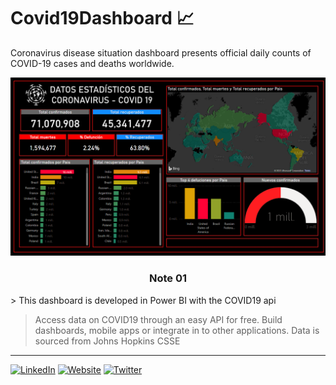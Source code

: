 # Covid19Dashboard 📈
Coronavirus disease situation dashboard presents official daily counts of COVID-19 cases and deaths worldwide. 

![imgJumpingLucasApp](img/Covid-19Dash.png)
<h3 align="center"><strong>Note 01</strong></h3>
> This dashboard is developed in Power BI with the COVID19 api

> Access data on COVID19 through an easy API for free. Build dashboards, mobile apps or integrate in to other applications. Data is sourced from Johns Hopkins CSSE

***
[![LinkedIn](https://img.shields.io/badge/-LinkedIn-0e76a8)](https://www.linkedin.com/in/jakson-sanchez-casas-ba6a1318b/)
[![Website](https://img.shields.io/badge/-Website-ff7c55)](http://jaksoncasas.com)
[![Twitter](https://img.shields.io/badge/-Twitter-1DA1F2)](https://twitter.com/Jakson_casas)

